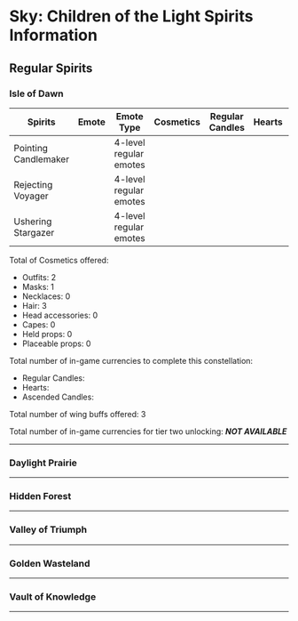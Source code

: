 # Sky: Children of the Light Spirits Information

## Regular Spirits

### Isle of Dawn
| Spirits                | Emote | Emote Type             | Cosmetics | Regular Candles | Hearts | Ascended Candles |
|------------------------|-------|------------------------|-----------|-----------------|--------|------------------|
| Pointing Candlemaker   |       | 4-level regular emotes |           |                 |        |                  |
| Rejecting Voyager      |       | 4-level regular emotes |           |                 |        |                  |
| Ushering Stargazer     |       | 4-level regular emotes |           |                 |        |                  |

Total of Cosmetics offered:
* Outfits: 2
* Masks: 1
* Necklaces: 0
* Hair: 3
* Head accessories: 0
* Capes: 0
* Held props: 0
* Placeable props: 0

Total number of in-game currencies to complete this constellation:
* Regular Candles:
* Hearts:
* Ascended Candles:

Total number of wing buffs offered: 3

Total number of in-game currencies for tier two unlocking: ***NOT AVAILABLE***

-------------

### Daylight Prairie

-------------

### Hidden Forest

-------------

### Valley of Triumph

-------------

### Golden Wasteland

-------------

### Vault of Knowledge

-------------
